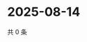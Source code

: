 # 2025-08-14

共 0 条

<!-- BEGIN ZHIHUQUESTIONS -->
<!-- 最后更新时间 Thu Aug 14 2025 08:57:46 GMT+0800 (China Standard Time) -->

<!-- END ZHIHUQUESTIONS -->
